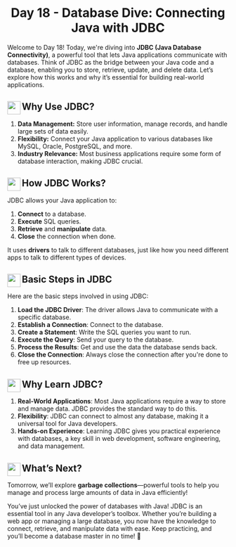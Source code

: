 <div align="center"><h1>Day 18 - Database Dive: Connecting Java with JDBC</h1></div>

Welcome to Day 18! Today, we're diving into **JDBC (Java Database Connectivity)**, a powerful tool that lets Java applications communicate with databases. Think of JDBC as the bridge between your Java code and a database, enabling you to store, retrieve, update, and delete data. Let’s explore how this works and why it’s essential for building real-world applications.

## <img src = "https://cdn0.iconfinder.com/data/icons/huge-basic-icons-part-3/512/Java.png" align = "left" width = "30"> Why Use JDBC?

1.  **Data Management:** Store user information, manage records, and handle large sets of data easily.
2.  **Flexibility:** Connect your Java application to various databases like MySQL, Oracle, PostgreSQL, and more.
3.  **Industry Relevance:** Most business applications require some form of database interaction, making JDBC crucial.

## <img src = "https://cdn0.iconfinder.com/data/icons/huge-basic-icons-part-3/512/Java.png" align = "left" width = "30"> How JDBC Works?

JDBC allows your Java application to:

1.  **Connect** to a database.
2.  **Execute** SQL queries.
3.  **Retrieve** and **manipulate** data.
4.  **Close** the connection when done.

It uses **drivers** to talk to different databases, just like how you need different apps to talk to different types of devices.

## <img src = "https://cdn0.iconfinder.com/data/icons/huge-basic-icons-part-3/512/Java.png" align = "left" width = "30"> Basic Steps in JDBC

Here are the basic steps involved in using JDBC:

1.  **Load the JDBC Driver**: The driver allows Java to communicate with a specific database.
2.  **Establish a Connection**: Connect to the database.
3.  **Create a Statement**: Write the SQL queries you want to run.
4.  **Execute the Query**: Send your query to the database.
5.  **Process the Results**: Get and use the data the database sends back.
6.  **Close the Connection**: Always close the connection after you're done to free up resources.

## <img src = "https://cdn0.iconfinder.com/data/icons/huge-basic-icons-part-3/512/Java.png" align = "left" width = "30"> Why Learn JDBC?

1.  **Real-World Applications**: Most Java applications require a way to store and manage data. JDBC provides the standard way to do this.
2.  **Flexibility**: JDBC can connect to almost any database, making it a universal tool for Java developers.
3.  **Hands-on Experience**: Learning JDBC gives you practical experience with databases, a key skill in web development, software engineering, and data management.

## <img src = "https://cdn0.iconfinder.com/data/icons/huge-basic-icons-part-3/512/Java.png" align = "left" width = "30"> What’s Next?

Tomorrow, we’ll explore **garbage collections**—powerful tools to help you manage and process large amounts of data in Java efficiently!

You’ve just unlocked the power of databases with Java! JDBC is an essential tool in any Java developer’s toolbox. Whether you’re building a web app or managing a large database, you now have the knowledge to connect, retrieve, and manipulate data with ease. Keep practicing, and you’ll become a database master in no time! 🚀
